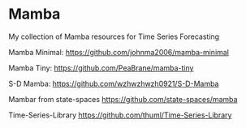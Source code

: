 # Mamba
My collection of Mamba resources for Time Series Forecasting

Mamba Minimal:
https://github.com/johnma2006/mamba-minimal

Mamba Tiny:
https://github.com/PeaBrane/mamba-tiny

S-D Mamba:
https://github.com/wzhwzhwzh0921/S-D-Mamba

Mambar from state-spaces
https://github.com/state-spaces/mamba

Time-Series-Library
https://github.com/thuml/Time-Series-Library
